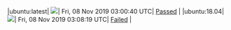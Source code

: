 |ubuntu:latest| ![](https://neilpang.github.io/acmetest/status/ubuntu-latest.svg?1573182040)| Fri, 08 Nov 2019 03:00:40 UTC| [Passed](https://github.com/Neilpang/acmetest/blob/master/logs/ubuntu-latest.out) |
|ubuntu:18.04| ![](https://neilpang.github.io/acmetest/status/ubuntu-18.04.svg?1573182499)| Fri, 08 Nov 2019 03:08:19 UTC| [Failed](https://github.com/Neilpang/acmetest/blob/master/logs/ubuntu-18.04.out) |
